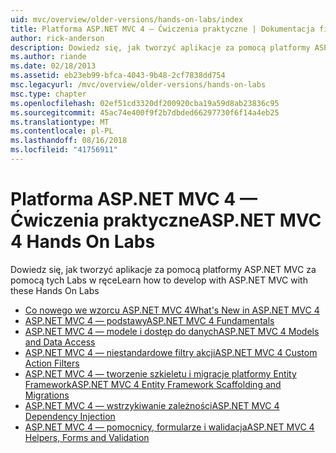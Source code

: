 ```yaml
---
uid: mvc/overview/older-versions/hands-on-labs/index
title: Platforma ASP.NET MVC 4 — Ćwiczenia praktyczne | Dokumentacja firmy Microsoft
author: rick-anderson
description: Dowiedz się, jak tworzyć aplikacje za pomocą platformy ASP.NET MVC za pomocą tych Labs w ręce
ms.author: riande
ms.date: 02/18/2013
ms.assetid: eb23eb99-bfca-4043-9b48-2cf7838dd754
msc.legacyurl: /mvc/overview/older-versions/hands-on-labs
msc.type: chapter
ms.openlocfilehash: 02ef51cd3320df200920cba19a59d8ab23836c95
ms.sourcegitcommit: 45ac74e400f9f2b7dbded66297730f6f14a4eb25
ms.translationtype: MT
ms.contentlocale: pl-PL
ms.lasthandoff: 08/16/2018
ms.locfileid: "41756911"
---
```

# <a name="aspnet-mvc-4-hands-on-labs"></a><span data-ttu-id="e01a7-103">Platforma ASP.NET MVC 4 — Ćwiczenia praktyczne</span><span class="sxs-lookup"><span data-stu-id="e01a7-103">ASP.NET MVC 4 Hands On Labs</span></span>

<span data-ttu-id="e01a7-104">Dowiedz się, jak tworzyć aplikacje za pomocą platformy ASP.NET MVC za pomocą tych Labs w ręce</span><span class="sxs-lookup"><span data-stu-id="e01a7-104">Learn how to develop with ASP.NET MVC with these Hands On Labs</span></span>

- [<span data-ttu-id="e01a7-105">Co nowego we wzorcu ASP.NET MVC 4</span><span class="sxs-lookup"><span data-stu-id="e01a7-105">What's New in ASP.NET MVC 4</span></span>](whats-new-in-aspnet-mvc-4.md)
- [<span data-ttu-id="e01a7-106">ASP.NET MVC 4 — podstawy</span><span class="sxs-lookup"><span data-stu-id="e01a7-106">ASP.NET MVC 4 Fundamentals</span></span>](aspnet-mvc-4-fundamentals.md)
- [<span data-ttu-id="e01a7-107">ASP.NET MVC 4 — modele i dostęp do danych</span><span class="sxs-lookup"><span data-stu-id="e01a7-107">ASP.NET MVC 4 Models and Data Access</span></span>](aspnet-mvc-4-models-and-data-access.md)
- [<span data-ttu-id="e01a7-108">ASP.NET MVC 4 — niestandardowe filtry akcji</span><span class="sxs-lookup"><span data-stu-id="e01a7-108">ASP.NET MVC 4 Custom Action Filters</span></span>](aspnet-mvc-4-custom-action-filters.md)
- [<span data-ttu-id="e01a7-109">ASP.NET MVC 4 — tworzenie szkieletu i migracje platformy Entity Framework</span><span class="sxs-lookup"><span data-stu-id="e01a7-109">ASP.NET MVC 4 Entity Framework Scaffolding and Migrations</span></span>](aspnet-mvc-4-entity-framework-scaffolding-and-migrations.md)
- [<span data-ttu-id="e01a7-110">ASP.NET MVC 4 — wstrzykiwanie zależności</span><span class="sxs-lookup"><span data-stu-id="e01a7-110">ASP.NET MVC 4 Dependency Injection</span></span>](aspnet-mvc-4-dependency-injection.md)
- [<span data-ttu-id="e01a7-111">ASP.NET MVC 4 — pomocnicy, formularze i walidacja</span><span class="sxs-lookup"><span data-stu-id="e01a7-111">ASP.NET MVC 4 Helpers, Forms and Validation</span></span>](aspnet-mvc-4-helpers-forms-and-validation.md)
